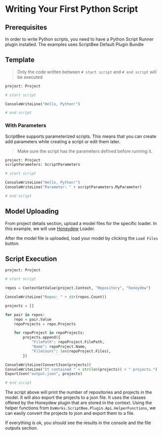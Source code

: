 ﻿# Writing Your First Python Script

## Prerequisites

In order to write Python scripts, you need to have a Python Script Runner plugin installed. The examples uses ScriptBee
Default Plugin Bundle

## Template

> Only the code written between `# start script` and `# end script` will be executed

```python title="script.py"
project: Project

# start script

ConsoleWriteLine("Hello, Python!")

# end script
```

### With Parameters

ScriptBee supports parameterized scripts. This means that you can create add parameters while creating a script or edit
them later.

> Make sure the script has the parameters defined before running it.

```python title="script.py"
project: Project
scriptParameters: ScriptParameters

# start script

ConsoleWriteLine("Hello, Python!")
ConsoleWriteLine("Parameter: " + scriptParameters.MyParameter)

# end script
```

## Model Uploading

From project details section, upload a model files for the specific loader. In this example, we will
use [Honeydew](https://github.com/dxworks/honeydew) Loader.

After the model file is uploaded, load your model by clicking the `Load Files` button.

## Script Execution

```python title="script.py"
project: Project

# start script

repos = ContextGetValue(project.Context, "Repository", "honeydew")

ConsoleWriteLine("Repos: " + str(repos.Count))

projects = []

for pair in repos:
    repo = pair.Value
    repoProjects = repo.Projects

    for repoProject in repoProjects:
        projects.append({
            "FilePath": repoProject.FilePath,
            "Name": repoProject.Name,
            "FileCount": len(repoProject.Files),
        })

ConsoleWriteLine(ConvertJson(projects))
ConsoleWriteLine("It contained " + str(len(projects)) + " projects.")
ExportJson("output.json", projects)

# end script
```

The script above will print the number of repositories and projects in the model. It will also export the projects to a
json file.
It uses the classes offered by the Honeydew plugin that are stored in the context.
Using the helper functions from `DxWorks.ScriptBee.Plugin.Api.HelperFunctions`, we can easily convert the projects to
json and export them to a file.

If everything is ok, you should see the results in the console and the file outputs section.  

